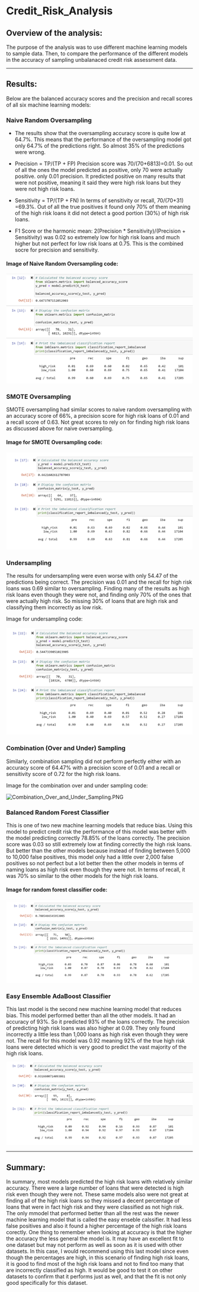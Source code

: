 # Credit_Risk_Analysis

## Overview of the analysis:

The purpose of the analysis was to use different machine learning models to sample data. Then, to compare the performance of the different models in the accuracy of sampling unbalanaced credit risk assessment data. 

---

## Results: 

Below are the balanced accuracy scores and the precision and recall scores of all six machine learning models:


### Naive Random Oversampling

* The results show that the oversampling accuracy score is quite low at 64.7%. This means that the performance of the oversampling model got only 64.7% of the predictions right. So almost 35% of the predictions were wrong. 

* Precision = TP/(TP + FP)
Precision score was 70/(70+6813)=0.01. So out of all the ones the model predicted as positive, only 70 were actually positive. only 0.01 precision. It predicted positive on many results that were not positive, meaning it said they were high risk loans but they were not high risk loans. 

* Sensitivity = TP/(TP + FN)
In terms of sensitivity or recall, 70/(70+31) =69.3%. Out of all the true positives it found only 70% of them meaning of the high risk loans it did not detect a good portion (30%) of high risk loans. 

* F1 Score or the harmonic mean:
2(Precision * Sensitivity)/(Precision + Sensitivity) was 0.02 so extremely low for high risk loans and much higher but not perfect for low risk loans at 0.75. This is the combined socre for precision and sensitivity. 


#### Image of Naive Random Oversampling code:

![Naive_Random_Oversampling.PNG](Images/Naive_Random_Oversampling.PNG)



### SMOTE Oversampling

SMOTE oversampling had similar scores to naive random oversampling with an accuracy score of 66%, a precision score for high risk loans of 0.01 and a recall score of 0.63. Not great scores to rely on for finding high risk loans as discussed above for naive oversampling. 

#### Image for SMOTE Oversampling code:

![SMOTE_Oversampling.PNG](Images/SMOTE_Oversampling.PNG)



### Undersampling

The results for undersampling were even worse with only 54.47 of the predictions being correct. The precision was 0.01 and the recall for high risk loans was 0.69 similar to oversampling. Finding many of the results as high risk loans even though they were not, and finding only 70% of the ones that were actually high risk. So missing 30% of loans that are high risk and classifying them incorrectly as low risk. 

Image for undersampling code:

![Undersampling.PNG](Images/Undersampling.PNG)


### Combination (Over and Under) Sampling

Similarly, combination sampling did not perform perfectly either with an accuracy score of 64.47% with a precision score of 0.01 and a recall or sensitivity score of 0.72 for the high risk loans. 

Image for the combination over and under sampling code:

![Combination_Over_and_Under_Sampling.PNG](Images/Combination_(Over_and_Under)_Sampling.PNG)



### Balanced Random Forest Classifier

This is one of two new machine learning models that reduce bias. Using this model to predict credit risk the performance of this model was better with the model predicting correctly 78.85% of the loans correctly. The precision score was 0.03 so still extremely low at finding correctly the high risk loans. But better than the other models because instead of finding between 5,000 to 10,000 false positives, this model only had a little over 2,000 false positives so not perfect but a lot better then the other models in terms of naming loans as high risk even though they were not. In terms of recall, it was 70% so similar to the other models for the high risk loans. 

#### Image for random forest classifier code:

![Balanced_Random_Forest_Classifier.PNG](Images/Balanced_Random_Forest_Classifier.PNG)



### Easy Ensemble AdaBoost Classifier

This last model is the second new machine learning model that reduces bias. This model performed better than all the other models. It had an accuracy of 93%. So it predicted 93% of the loans correctly. The precision of predicting high risk loans was also higher at 0.09. They only found incorrectly a little less than 1,000 loans as high risk even though they were not. The recall for this model was 0.92 meaning 92% of the true high risk loans were detected which is very good to predict the vast majority of the high risk loans. 

![Easy_Ensemble_AdaBoost_Classifier.PNG](Images/Easy_Ensemble_AdaBoost_Classifier.PNG)

---

## Summary: 

In summary, most models predicted the high risk loans with relatively similar accuracy. There were a large number of loans that were detected is high risk even though they were not. These same models also were not great at finding all of the high risk loans so they missed a decent percentage of loans that were in fact high risk and they were classified as not high risk. The only mmodel that performed better than all the rest was the newer machine learning model that is called the easy enseble calssifier. It had less false positives and also it found a higher percentage of the high risk loans corectly. One thing to remember when looking at accuracy is that the higher the accuracy the less general the model is. It may have an excellent fit to one dataset but may not perform as well as soon as it is used with other datasets. In this case, I would recommend using this last model since even though the percentages are high, in this scenario of finding high risk loans, it is good to find most of the high risk loans and not to find too many that are incorrectly classified as high. It would be good to test it on other datasets to confirm that it performs just as well, and that the fit is not only good specifically for this dataset. 
